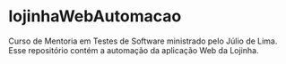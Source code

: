# lojinhaWebAutomacao
Curso de Mentoria em Testes de Software ministrado pelo Júlio de Lima. Esse repositório contém a automação da aplicação Web da Lojinha.  

